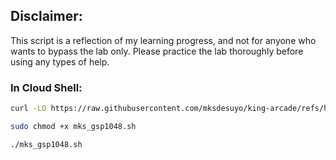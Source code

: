 ## Disclaimer:

This script is a reflection of my learning progress, and not for anyone who wants to bypass the lab only. Please practice the lab thoroughly before using any types of help.

### In Cloud Shell:

```bash
curl -LO https://raw.githubusercontent.com/mksdesuyo/king-arcade/refs/heads/main/Cloud%20Spanner%20-%20Database%20Fundamentals%20%7C%20GSP1048/mks_gsp1048.sh

sudo chmod +x mks_gsp1048.sh

./mks_gsp1048.sh
```
